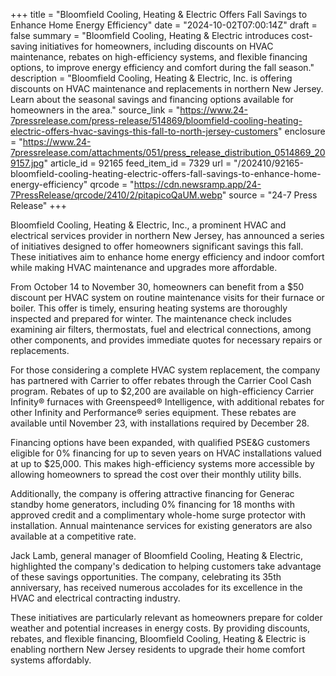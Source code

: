 +++
title = "Bloomfield Cooling, Heating & Electric Offers Fall Savings to Enhance Home Energy Efficiency"
date = "2024-10-02T07:00:14Z"
draft = false
summary = "Bloomfield Cooling, Heating & Electric introduces cost-saving initiatives for homeowners, including discounts on HVAC maintenance, rebates on high-efficiency systems, and flexible financing options, to improve energy efficiency and comfort during the fall season."
description = "Bloomfield Cooling, Heating & Electric, Inc. is offering discounts on HVAC maintenance and replacements in northern New Jersey. Learn about the seasonal savings and financing options available for homeowners in the area."
source_link = "https://www.24-7pressrelease.com/press-release/514869/bloomfield-cooling-heating-electric-offers-hvac-savings-this-fall-to-north-jersey-customers"
enclosure = "https://www.24-7pressrelease.com/attachments/051/press_release_distribution_0514869_209157.jpg"
article_id = 92165
feed_item_id = 7329
url = "/202410/92165-bloomfield-cooling-heating-electric-offers-fall-savings-to-enhance-home-energy-efficiency"
qrcode = "https://cdn.newsramp.app/24-7PressRelease/qrcode/2410/2/pitapicoQaUM.webp"
source = "24-7 Press Release"
+++

<p>Bloomfield Cooling, Heating & Electric, Inc., a prominent HVAC and electrical services provider in northern New Jersey, has announced a series of initiatives designed to offer homeowners significant savings this fall. These initiatives aim to enhance home energy efficiency and indoor comfort while making HVAC maintenance and upgrades more affordable.</p><p>From October 14 to November 30, homeowners can benefit from a $50 discount per HVAC system on routine maintenance visits for their furnace or boiler. This offer is timely, ensuring heating systems are thoroughly inspected and prepared for winter. The maintenance check includes examining air filters, thermostats, fuel and electrical connections, among other components, and provides immediate quotes for necessary repairs or replacements.</p><p>For those considering a complete HVAC system replacement, the company has partnered with Carrier to offer rebates through the Carrier Cool Cash program. Rebates of up to $2,200 are available on high-efficiency Carrier Infinity® furnaces with Greenspeed® Intelligence, with additional rebates for other Infinity and Performance® series equipment. These rebates are available until November 23, with installations required by December 28.</p><p>Financing options have been expanded, with qualified PSE&G customers eligible for 0% financing for up to seven years on HVAC installations valued at up to $25,000. This makes high-efficiency systems more accessible by allowing homeowners to spread the cost over their monthly utility bills.</p><p>Additionally, the company is offering attractive financing for Generac standby home generators, including 0% financing for 18 months with approved credit and a complimentary whole-home surge protector with installation. Annual maintenance services for existing generators are also available at a competitive rate.</p><p>Jack Lamb, general manager of Bloomfield Cooling, Heating & Electric, highlighted the company's dedication to helping customers take advantage of these savings opportunities. The company, celebrating its 35th anniversary, has received numerous accolades for its excellence in the HVAC and electrical contracting industry.</p><p>These initiatives are particularly relevant as homeowners prepare for colder weather and potential increases in energy costs. By providing discounts, rebates, and flexible financing, Bloomfield Cooling, Heating & Electric is enabling northern New Jersey residents to upgrade their home comfort systems affordably.</p>